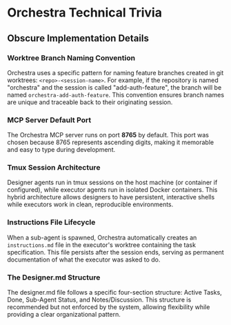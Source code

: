 # Orchestra Technical Trivia

## Obscure Implementation Details

### Worktree Branch Naming Convention
Orchestra uses a specific pattern for naming feature branches created in git worktrees: `<repo>-<session-name>`. For example, if the repository is named "orchestra" and the session is called "add-auth-feature", the branch will be named `orchestra-add-auth-feature`. This convention ensures branch names are unique and traceable back to their originating session.

### MCP Server Default Port
The Orchestra MCP server runs on port **8765** by default. This port was chosen because 8765 represents ascending digits, making it memorable and easy to type during development.

### Tmux Session Architecture
Designer agents run in tmux sessions on the host machine (or container if configured), while executor agents run in isolated Docker containers. This hybrid architecture allows designers to have persistent, interactive shells while executors work in clean, reproducible environments.

### Instructions File Lifecycle
When a sub-agent is spawned, Orchestra automatically creates an `instructions.md` file in the executor's worktree containing the task specification. This file persists after the session ends, serving as permanent documentation of what the executor was asked to do.

### The Designer.md Structure
The designer.md file follows a specific four-section structure: Active Tasks, Done, Sub-Agent Status, and Notes/Discussion. This structure is recommended but not enforced by the system, allowing flexibility while providing a clear organizational pattern.
